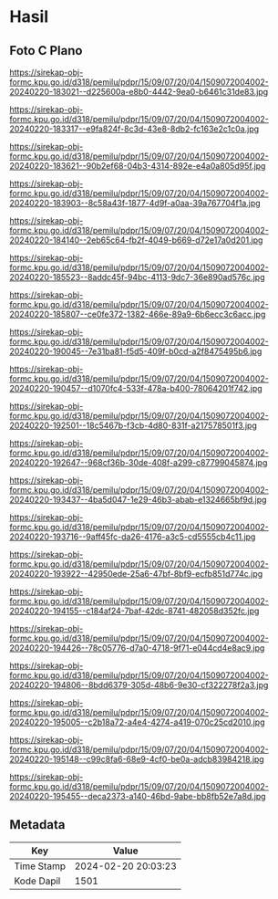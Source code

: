 # Hasil

## Foto C Plano

https://sirekap-obj-formc.kpu.go.id/d318/pemilu/pdpr/15/09/07/20/04/1509072004002-20240220-183021--d225600a-e8b0-4442-9ea0-b6461c31de83.jpg

https://sirekap-obj-formc.kpu.go.id/d318/pemilu/pdpr/15/09/07/20/04/1509072004002-20240220-183317--e9fa824f-8c3d-43e8-8db2-fc163e2c1c0a.jpg

https://sirekap-obj-formc.kpu.go.id/d318/pemilu/pdpr/15/09/07/20/04/1509072004002-20240220-183621--90b2ef68-04b3-4314-892e-e4a0a805d95f.jpg

https://sirekap-obj-formc.kpu.go.id/d318/pemilu/pdpr/15/09/07/20/04/1509072004002-20240220-183903--8c58a43f-1877-4d9f-a0aa-39a767704f1a.jpg

https://sirekap-obj-formc.kpu.go.id/d318/pemilu/pdpr/15/09/07/20/04/1509072004002-20240220-184140--2eb65c64-fb2f-4049-b669-d72e17a0d201.jpg

https://sirekap-obj-formc.kpu.go.id/d318/pemilu/pdpr/15/09/07/20/04/1509072004002-20240220-185523--8addc45f-94bc-4113-9dc7-36e890ad576c.jpg

https://sirekap-obj-formc.kpu.go.id/d318/pemilu/pdpr/15/09/07/20/04/1509072004002-20240220-185807--ce0fe372-1382-466e-89a9-6b6ecc3c6acc.jpg

https://sirekap-obj-formc.kpu.go.id/d318/pemilu/pdpr/15/09/07/20/04/1509072004002-20240220-190045--7e31ba81-f5d5-409f-b0cd-a2f8475495b6.jpg

https://sirekap-obj-formc.kpu.go.id/d318/pemilu/pdpr/15/09/07/20/04/1509072004002-20240220-190457--d1070fc4-533f-478a-b400-78064201f742.jpg

https://sirekap-obj-formc.kpu.go.id/d318/pemilu/pdpr/15/09/07/20/04/1509072004002-20240220-192501--18c5467b-f3cb-4d80-831f-a217578501f3.jpg

https://sirekap-obj-formc.kpu.go.id/d318/pemilu/pdpr/15/09/07/20/04/1509072004002-20240220-192647--968cf36b-30de-408f-a299-c87799045874.jpg

https://sirekap-obj-formc.kpu.go.id/d318/pemilu/pdpr/15/09/07/20/04/1509072004002-20240220-193437--4ba5d047-1e29-46b3-abab-e1324665bf9d.jpg

https://sirekap-obj-formc.kpu.go.id/d318/pemilu/pdpr/15/09/07/20/04/1509072004002-20240220-193716--9aff45fc-da26-4176-a3c5-cd5555cb4c11.jpg

https://sirekap-obj-formc.kpu.go.id/d318/pemilu/pdpr/15/09/07/20/04/1509072004002-20240220-193922--42950ede-25a6-47bf-8bf9-ecfb851d774c.jpg

https://sirekap-obj-formc.kpu.go.id/d318/pemilu/pdpr/15/09/07/20/04/1509072004002-20240220-194155--c184af24-7baf-42dc-8741-482058d352fc.jpg

https://sirekap-obj-formc.kpu.go.id/d318/pemilu/pdpr/15/09/07/20/04/1509072004002-20240220-194426--78c05776-d7a0-4718-9f71-e044cd4e8ac9.jpg

https://sirekap-obj-formc.kpu.go.id/d318/pemilu/pdpr/15/09/07/20/04/1509072004002-20240220-194806--8bdd6379-305d-48b6-9e30-cf322278f2a3.jpg

https://sirekap-obj-formc.kpu.go.id/d318/pemilu/pdpr/15/09/07/20/04/1509072004002-20240220-195005--c2b18a72-a4e4-4274-a419-070c25cd2010.jpg

https://sirekap-obj-formc.kpu.go.id/d318/pemilu/pdpr/15/09/07/20/04/1509072004002-20240220-195148--c99c8fa6-68e9-4cf0-be0a-adcb83984218.jpg

https://sirekap-obj-formc.kpu.go.id/d318/pemilu/pdpr/15/09/07/20/04/1509072004002-20240220-195455--deca2373-a140-46bd-9abe-bb8fb52e7a8d.jpg


## Metadata

| Key        | Value               |
| ---------- | ------------------- |
| Time Stamp | 2024-02-20 20:03:23 |
| Kode Dapil | 1501                |




